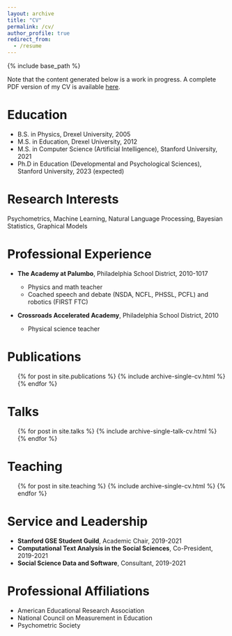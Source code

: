 ```yaml
---
layout: archive
title: "CV"
permalink: /cv/
author_profile: true
redirect_from:
  - /resume
---
```


{% include base_path %}

Note that the content generated below is a work in progress. A complete PDF version of my CV is available [here](https://klintkanopka.com/files/kanopkacv.pdf).

Education
======
* B.S. in Physics, Drexel University, 2005
* M.S. in Education, Drexel University, 2012
* M.S. in Computer Science (Artificial Intelligence), Stanford University, 2021
* Ph.D in Education (Developmental and Psychological Sciences), Stanford University, 2023 (expected)

Research Interests
=====
Psychometrics, Machine Learning, Natural Language Processing, Bayesian Statistics, Graphical Models

Professional Experience
======
* **The Academy at Palumbo**, Philadelphia School District, 2010-1017
  * Physics and math teacher
  * Coached speech and debate (NSDA, NCFL, PHSSL, PCFL) and robotics (FIRST FTC)

* **Crossroads Accelerated Academy**, Philadelphia School District, 2010
  * Physical science teacher
  
Publications
======
  <ul>{% for post in site.publications %}
    {% include archive-single-cv.html %}
  {% endfor %}</ul>
  
Talks
======
  <ul>{% for post in site.talks %}
    {% include archive-single-talk-cv.html %}
  {% endfor %}</ul>
  
Teaching
======
  <ul>{% for post in site.teaching %}
    {% include archive-single-cv.html %}
  {% endfor %}</ul>
  
Service and Leadership
======
* **Stanford GSE Student Guild**, Academic Chair, 2019-2021
* **Computational Text Analysis in the Social Sciences**, Co-President, 2019-2021
* **Social Science Data and Software**, Consultant, 2019-2021

Professional Affiliations
======
* American Educational Research Association
* National Council on Measurement in Education
* Psychometric Society
